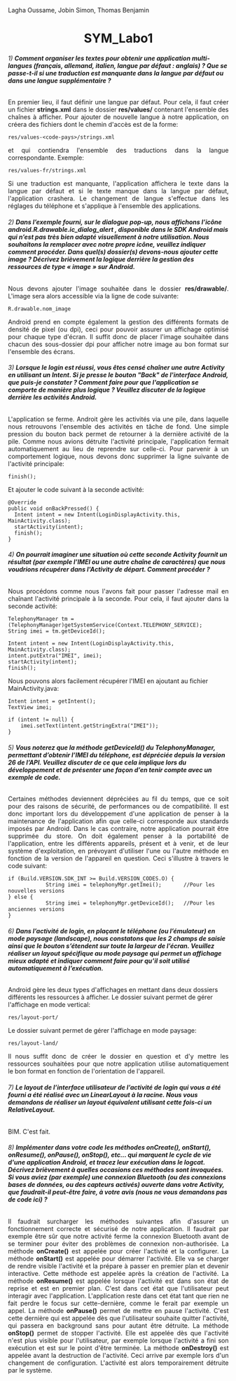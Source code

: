 Lagha Oussame, Jobin Simon,
 Thomas Benjamin

# <center> SYM_Labo1</center>



###### 1)   <strong>Comment organiser les textes pour obtenir une application multi-langues (français, allemand, italien, langue par défaut : anglais) ? Que se passe-t-il si une traduction est manquante dans la langue par défaut ou dans une langue supplémentaire ?</strong>

<p style="text-align:justify;">
En premier lieu, il faut définir une langue par défaut. Pour cela, il faut créer un fichier <strong>strings.xml</strong> dans le dossier <strong>res/values/</strong> contenant l'ensemble des chaînes à afficher.
Pour ajouter de nouvelle langue à notre application, on créera des fichiers dont le chemin d'accès est de la forme:</p>

    res/values-<code-pays>/strings.xml  
<p style="text-align:justify;">
et qui contiendra l'ensemble des traductions dans la langue correspondante.
Exemple:</p>

    res/values-fr/strings.xml

<p style="text-align:justify;">
Si une traduction est manquante, l'application affichera le texte dans la langue par défaut et si le texte manque dans la langue par défaut, l'application crashera.
Le changement de langue s'effectue dans les réglages du téléphone et s'applique à l'ensemble des applications. </p>

###### 2)   <strong>Dans l’exemple fourni, sur le dialogue pop-up, nous affichons l’icône android.R.drawable.ic_dialog_alert , disponible dans le SDK Android mais qui n’est pas très bien adapté visuellement à notre utilisation. Nous souhaitons la remplacer avec notre propre icône, veuillez indiquer comment procéder. Dans quel(s) dossier(s) devons-nous ajouter cette image ? Décrivez brièvement la logique derrière la gestion des ressources de type « image » sur Android.</strong>
<p style="text-align:justify;">
Nous devons ajouter l'image souhaitée dans le dossier <strong>res/drawable/</strong>. L'image sera alors accessible via la ligne de code suivante:</p>

    R.drawable.nom_image

<p style="text-align:justify;">
Android prend en compte également la gestion des différents formats de densité de pixel (ou dpi), ceci pour pouvoir assurer un affichage optimisé pour chaque type d'écran.
Il suffit donc de placer l'image souhaitée dans chacun des sous-dossier dpi pour afficher notre image au bon format sur l'ensemble des écrans.</p>

###### 3)   <strong>Lorsque le login est réussi, vous êtes censé chaîner une autre Activity en utilisant un Intent. Si je presse le bouton "Back" de l'interface Android, que puis-je constater ? Comment faire pour que l'application se comporte de manière plus logique ? Veuillez discuter de la logique derrière les activités Android.</strong>
<p style="text-align:justify;">
L'application se ferme.
Androit gère les activités via une pile, dans laquelle nous retrouvons l'ensemble des activités en tâche de fond. Une simple pression du bouton back permet de retourner à la dernière activité de la pile.
Comme nous avions détruite l'activité principale, l'application fermait automatiquement au lieu de reprendre sur celle-ci. Pour parvenir à un comportement logique, nous devons donc supprimer la ligne suivante de l'activité principale: </p>

    finish();

Et ajouter le code suivant à la seconde activité:

    @Override
    public void onBackPressed() {
      Intent intent = new Intent(LoginDisplayActivity.this, MainActivity.class);
      startActivity(intent);
      finish();
    }


###### 4)   <strong>On pourrait imaginer une situation où cette seconde Activity fournit un résultat (par exemple l’IMEI ou une autre chaîne de caractères) que nous voudrions récupérer dans l'Activity de départ. Comment procéder ?</strong>
<p style="text-align:justify;">
Nous procédons comme nous l'avons fait pour passer l'adresse mail en chaînant l'activité principale à la seconde. Pour cela, il faut ajouter dans la seconde activité:</p>

    TelephonyManager tm = (TelephonyManager)getSystemService(Context.TELEPHONY_SERVICE);
    String imei = tm.getDeviceId();

    Intent intent = new Intent(LoginDisplayActivity.this, MainActivity.class);
    intent.putExtra("IMEI", imei);
    startActivity(intent);
    finish();


Nous pouvons alors facilement récupérer l'IMEI en ajoutant au fichier MainActivity.java:

    Intent intent = getIntent();
	TextView imei;

	if (intent != null) {
		imei.setText(intent.getStringExtra("IMEI"));
	}
###### 5)   <strong>Vous noterez que la méthode getDeviceId() du TelephonyManager, permettant d’obtenir l’IMEI du téléphone, est dépréciée depuis la version 26 de l’API. Veuillez discuter de ce que cela implique lors du développement et de présenter une façon d’en tenir compte avec un exemple de code.</strong>
<p style="text-align:justify;">
Certaines méthodes deviennent dépréciées au fil du temps, que ce soit pour des raisons de sécurité, de performances ou de compatibilité.
Il est donc important lors du développement d'une application de penser à la maintenance de l'application afin que celle-ci corresponde aux standards imposés par Android. Dans le cas contraire, notre application pourrait être supprimée du store.
On doit également penser à la portabilité de l'application, entre les différents appareils, présent et à venir, et de leur système d'exploitation, en prévoyant d'utiliser l'une ou l'autre méthode en fonction de la version de l'appareil en question. Ceci s'illustre à travers le code suivant:</p>

    if (Build.VERSION.SDK_INT >= Build.VERSION_CODES.O) {
                String imei = telephonyMgr.getImei();       //Pour les nouvelles versions
    } else {
                String imei = telephonyMgr.getDeviceId();   //Pour les anciennes versions
    }


###### 6)   <strong>Dans l’activité de login, en plaçant le téléphone (ou l’émulateur) en mode paysage (landscape), nous constatons que les 2 champs de saisie ainsi que le bouton s’étendent sur toute la largeur de l’écran. Veuillez réaliser un layout spécifique au mode paysage qui permet un affichage mieux adapté et indiquer comment faire pour qu’il soit utilisé automatiquement à l’exécution.</strong>



Android gère les deux types d'affichages en mettant dans deux dossiers différents les ressources à afficher.
Le dossier suivant permet de gérer l'affichage en mode vertical:

    res/layout-port/
Le dossier suivant permet de gérer l'affichage en mode paysage:

    res/layout-land/

<p style="text-align:justify;">Il nous suffit donc de créer le dossier en question et d'y mettre les ressources souhaitées pour que notre application utilise automatiquement le bon format en fonction de l'orientation de l'appareil.</p>

###### 7) <strong>Le layout de l’interface utilisateur de l’activité de login qui vous a été fourni a été réalisé avec un LinearLayout à la racine. Nous vous demandons de réaliser un layout équivalent utilisant cette fois-ci un RelativeLayout.</strong>
BIM. C'est fait.
###### 8)  <strong>Implémenter dans votre code les méthodes onCreate(), onStart(), onResume(), onPause(), onStop(), etc... qui marquent le cycle de vie d'une application Android, et tracez leur exécution dans le logcat. Décrivez brièvement à quelles occasions ces méthodes sont invoquées. Si vous aviez (par exemple) une connexion Bluetooth (ou des connexions bases de données, ou des capteurs activés) ouverte dans votre Activity, que faudrait-il peut-être faire, à votre avis (nous ne vous demandons pas de code ici) ?</strong>
<p style="text-align:justify;">Il faudrait surcharger les méthodes suivantes afin d'assurer un fonctionnement correcte et sécurisé de notre application. Il faudrait par exemple être sûr que notre activité ferme la connexion Bluetooth avant de se terminer pour éviter des problèmes  de connexion non-authorisée.
La méthode <strong>onCreate()</strong> est appelée pour créer l'activité et la configurer.
La méthode <strong>onStart()</strong> est appelée pour démarrer l'activité. Elle va se charger de rendre visible l'activité et la prépare à passer en premier plan et devenir interactive. Cette méthode est appelée après la création de l'activité.
La méthode <strong>onResume()</strong> est appelée lorsque l'activité est dans son état de reprise et est en premier plan. C'est dans cet état que l'utilisateur peut interagir avec l'application. L'application reste dans cet état tant que rien ne fait perdre le focus sur cette-dernière, comme le ferait par exemple un appel.
La méthode <strong>onPause()</strong> permet de mettre en pause l'activité. C'est cette dernière qui est appelée dès que l'utilisateur souhaite quitter l'activité, qui passera en background sans pour autant être détruite.
La méthode <strong>onStop()</strong> permet de stopper l'activité. Elle est appelée dès que l'activité n'est plus visible pour l'utilisateur, par exemple lorsque l'activité a fini son exécution et est sur le point d'être terminée.
La méthode <strong>onDestroy()</strong> est appelée avant la destruction de l'activité. Ceci arrive par exemple lors d'un changement de configuration. L'activité est alors temporairement détruite par le système.
